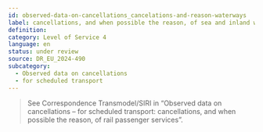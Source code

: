 ```yaml
---
id: observed-data-on-cancellations_cancelations-and-reason-waterways
label: cancellations, and when possible the reason, of sea and inland waterways passenger services
definition: 
category: Level of Service 4
language: en
status: under review
source: DR_EU_2024-490
subcategory:
  - Observed data on cancellations
  - for scheduled transport
---
```


>See Correspondence Transmodel/SIRI in “Observed data on cancellations – for scheduled transport: cancellations, and when possible the reason, of rail passenger services”.
